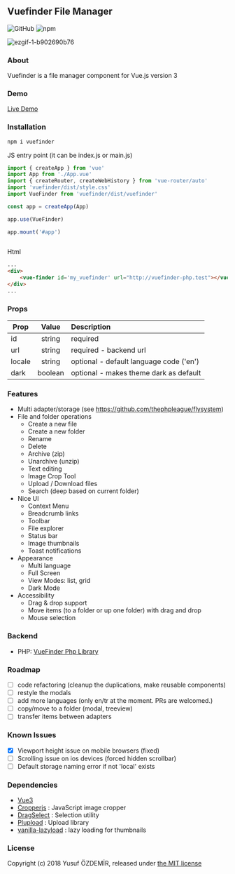 ## Vuefinder File Manager

![GitHub](https://img.shields.io/github/license/n1crack/vuefinder)
![npm](https://img.shields.io/npm/v/vuefinder)

[//]: # (![npm]&#40;https://img.shields.io/npm/dw/vuefinder&#41;)

![ezgif-1-b902690b76](https://user-images.githubusercontent.com/712404/193141338-8d5f726f-da1a-4825-b652-28e4007493db.gif)

### About
Vuefinder is a file manager component for Vue.js version 3

### Demo
[Live Demo](https://vuefinder.ozdemir.be/)

### Installation


```bash
npm i vuefinder
```

JS entry point (it can be index.js or main.js)
```js
import { createApp } from 'vue'
import App from './App.vue'
import { createRouter, createWebHistory } from 'vue-router/auto'
import 'vuefinder/dist/style.css'
import VueFinder from 'vuefinder/dist/vuefinder'

const app = createApp(App)

app.use(VueFinder)

app.mount('#app')
 
```
Html
```html
...
<div>
    <vue-finder id='my_vuefinder' url="http://vuefinder-php.test"></vue-finder>
</div>
...
```

### Props

| Prop   |  Value  | Description                             |
|--------|:-------:|:----------------------------------------|
| id     | string  | required                                |
| url    | string  | required - backend url                  |
| locale | string  | optional - default language code ('en') |
| dark   | boolean | optional - makes theme dark as default  |

### Features 
- Multi adapter/storage (see https://github.com/thephpleague/flysystem)
- File and folder operations
  - Create a new file 
  - Create a new folder 
  - Rename 
  - Delete 
  - Archive (zip)
  - Unarchive (unzip)
  - Text editing
  - Image Crop Tool
  - Upload / Download files
  - Search (deep based on current folder) 
- Nice UI
  - Context Menu
  - Breadcrumb links
  - Toolbar
  - File explorer
  - Status bar
  - Image thumbnails
  - Toast notifications
- Appearance
  - Multi language
  - Full Screen
  - View Modes: list, grid
  - Dark Mode
- Accessibility
  - Drag & drop support
  - Move items (to a folder or up one folder) with drag and drop
  - Mouse selection

### Backend
- PHP: [VueFinder Php Library](https://github.com/n1crack/vuefinder-php)

### Roadmap
- [ ] code refactoring (cleanup the duplications, make reusable components)
- [ ] restyle the modals
- [ ] add more languages (only en/tr at the moment. PRs are welcomed.)
- [ ] copy/move to a folder (modal, treeview)
- [ ] transfer items between adapters

### Known Issues
- [x] Viewport height issue on mobile browsers (fixed)
- [ ] Scrolling issue on ios devices (forced hidden scrollbar)
- [ ] Default storage naming error if not 'local' exists

### Dependencies
 - [Vue3](https://vuejs.org/)
 - [Cropperjs](https://github.com/fengyuanchen/cropperjs)  : JavaScript image cropper
 - [DragSelect](https://github.com/ThibaultJanBeyer/DragSelect/) : Selection utility
 - [Plupload](https://github.com/moxiecode/plupload) : Upload library
 - [vanilla-lazyload](https://github.com/verlok/vanilla-lazyload) : lazy loading for thumbnails

### License
Copyright (c) 2018 Yusuf ÖZDEMİR, released under [the MIT license](LICENSE)
